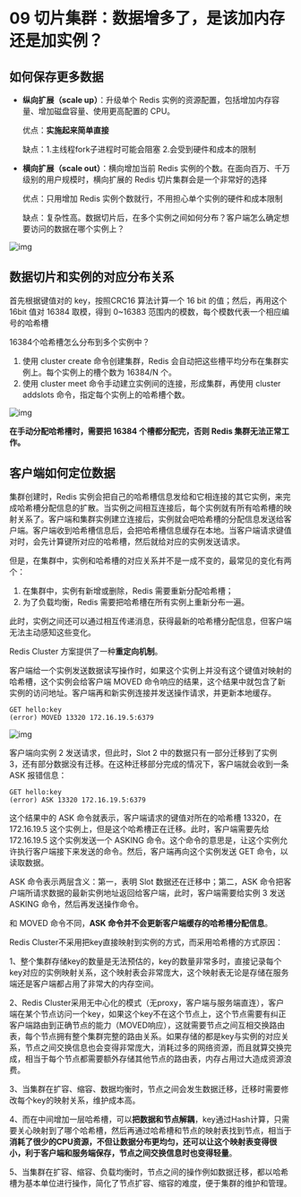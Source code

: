 # 09 切片集群：数据增多了，是该加内存还是加实例？

## 如何保存更多数据

- **纵向扩展（scale up）**：升级单个 Redis 实例的资源配置，包括增加内存容量、增加磁盘容量、使用更高配置的 CPU。

  优点：**实施起来简单直接**

  缺点：1.主线程fork子进程时可能会阻塞  2.会受到硬件和成本的限制

- **横向扩展（scale out）**：横向增加当前 Redis 实例的个数。在面向百万、千万级别的用户规模时，横向扩展的 Redis 切片集群会是一个非常好的选择

  优点：只用增加 Redis 实例个数就行，不用担心单个实例的硬件和成本限制

  缺点：复杂性高。数据切片后，在多个实例之间如何分布？客户端怎么确定想要访问的数据在哪个实例上？

![img](https://typora-gao-pic.oss-cn-beijing.aliyuncs.com/7a512fec7eba789c6d098b834929701a.jpg)

## 数据切片和实例的对应分布关系

首先根据键值对的 key，按照CRC16 算法计算一个 16 bit 的值；然后，再用这个 16bit 值对 16384 取模，得到 0~16383 范围内的模数，每个模数代表一个相应编号的哈希槽

16384个哈希槽怎么分布到多个实例中？

1. 使用 cluster create 命令创建集群，Redis 会自动把这些槽平均分布在集群实例上。每个实例上的槽个数为 16384/N 个。
2. 使用 cluster meet 命令手动建立实例间的连接，形成集群，再使用 cluster addslots 命令，指定每个实例上的哈希槽个数。

![img](https://typora-gao-pic.oss-cn-beijing.aliyuncs.com/7d070c8b19730b308bfaabbe82c2f1ab.jpg)

**在手动分配哈希槽时，需要把 16384 个槽都分配完，否则 Redis 集群无法正常工作。**

## 客户端如何定位数据

集群创建时，Redis 实例会把自己的哈希槽信息发给和它相连接的其它实例，来完成哈希槽分配信息的扩散。当实例之间相互连接后，每个实例就有所有哈希槽的映射关系了。客户端和集群实例建立连接后，实例就会吧哈希槽的分配信息发送给客户端。客户端收到哈希槽信息后，会把哈希槽信息缓存在本地。当客户端请求键值对时，会先计算键所对应的哈希槽，然后就给对应的实例发送请求。

但是，在集群中，实例和哈希槽的对应关系并不是一成不变的，最常见的变化有两个：

1. 在集群中，实例有新增或删除，Redis 需要重新分配哈希槽；
2. 为了负载均衡，Redis 需要把哈希槽在所有实例上重新分布一遍。

此时，实例之间还可以通过相互传递消息，获得最新的哈希槽分配信息，但客户端无法主动感知这些变化。

Redis Cluster 方案提供了一种**重定向机制**。

客户端给一个实例发送数据读写操作时，如果这个实例上并没有这个键值对映射的哈希槽，这个实例会给客户端 MOVED 命令响应的结果，这个结果中就包含了新实例的访问地址。客户端再和新实例连接并发送操作请求，并更新本地缓存。

```
GET hello:key
(error) MOVED 13320 172.16.19.5:6379
```

![img](https://typora-gao-pic.oss-cn-beijing.aliyuncs.com/350abedefcdbc39d6a8a8f1874eb0809.jpg)

客户端向实例 2 发送请求，但此时，Slot 2 中的数据只有一部分迁移到了实例 3，还有部分数据没有迁移。在这种迁移部分完成的情况下，客户端就会收到一条 ASK 报错信息：

```
GET hello:key
(error) ASK 13320 172.16.19.5:6379
```

这个结果中的 ASK 命令就表示，客户端请求的键值对所在的哈希槽 13320，在 172.16.19.5 这个实例上，但是这个哈希槽正在迁移。此时，客户端需要先给 172.16.19.5 这个实例发送一个 ASKING 命令。这个命令的意思是，让这个实例允许执行客户端接下来发送的命令。然后，客户端再向这个实例发送 GET 命令，以读取数据。

ASK 命令表示两层含义：第一，表明 Slot 数据还在迁移中；第二，ASK 命令把客户端所请求数据的最新实例地址返回给客户端，此时，客户端需要给实例 3 发送 ASKING 命令，然后再发送操作命令。

和 MOVED 命令不同，**ASK 命令并不会更新客户端缓存的哈希槽分配信息**。





Redis Cluster不采用把key直接映射到实例的方式，而采用哈希槽的方式原因： 

1、整个集群存储key的数量是无法预估的，key的数量非常多时，直接记录每个key对应的实例映射关系，这个映射表会非常庞大，这个映射表无论是存储在服务端还是客户端都占用了非常大的内存空间。 

2、Redis Cluster采用无中心化的模式（无proxy，客户端与服务端直连），客户端在某个节点访问一个key，如果这个key不在这个节点上，这个节点需要有纠正客户端路由到正确节点的能力（MOVED响应），这就需要节点之间互相交换路由表，每个节点拥有整个集群完整的路由关系。如果存储的都是key与实例的对应关系，节点之间交换信息也会变得非常庞大，消耗过多的网络资源，而且就算交换完成，相当于每个节点都需要额外存储其他节点的路由表，内存占用过大造成资源浪费。 

3、当集群在扩容、缩容、数据均衡时，节点之间会发生数据迁移，迁移时需要修改每个key的映射关系，维护成本高。 

4、而在中间增加一层哈希槽，可以**把数据和节点解耦**，key通过Hash计算，只需要关心映射到了哪个哈希槽，然后再通过哈希槽和节点的映射表找到节点，相当于**消耗了很少的CPU资源，不但让数据分布更均匀，还可以让这个映射表变得很小，利于客户端和服务端保存，节点之间交换信息时也变得轻量**。 

5、当集群在扩容、缩容、负载均衡时，节点之间的操作例如数据迁移，都以哈希槽为基本单位进行操作，简化了节点扩容、缩容的难度，便于集群的维护和管理。